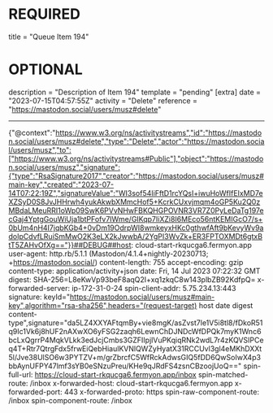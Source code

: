
# REQUIRED
title = "Queue Item 194"
# OPTIONAL
description = "Description of Item 194"
template = "pending"
[extra]
date = "2023-07-15T04:57:55Z"
activity = "Delete"
reference = "https://mastodon.social/users/musz#delete"

---
{"@context":"https://www.w3.org/ns/activitystreams","id":"https://mastodon.social/users/musz#delete","type":"Delete","actor":"https://mastodon.social/users/musz","to":["https://www.w3.org/ns/activitystreams#Public"],"object":"https://mastodon.social/users/musz","signature":{"type":"RsaSignature2017","creator":"https://mastodon.social/users/musz#main-key","created":"2023-07-14T07:22:19Z","signatureValue":"WI3sof54IiFftD1rcYQsI+iwuHoWfIfEIxMD7eXZSyD0S8JvJHHrwh4yukAkwbXMmcHof5+KcrkCUxvjmqm4oGP5Ku2Q0zMBdaLMeuRRI1oWp09SwK6PVvNHwFBKQHGPOVNR3VR7Z0PyLeDaTg197ecGaj4YptgGouWiUja1btPFofv7IWme/GIKqp7IiXZi8I6MEco56ntKEMIGcO7/s+0bUm4nH4I7jqbKGb4+0vDm19OdrpWI8wmkeyxHKc0gthwfAft9bKevyWv9adoIpCdvfLRuiSmMwO2K3eLX2kJwwbA/2YgPI3WvZk+ER3FPTOXMDt6gtxBtT5ZAHvOfXg=="}}##DEBUG##host: cloud-start-rkqucga6.fermyon.app
user-agent: http.rb/5.1.1 (Mastodon/4.1.4+nightly-20230713; +https://mastodon.social/)
content-length: 755
accept-encoding: gzip
content-type: application/activity+json
date: Fri, 14 Jul 2023 07:22:32 GMT
digest: SHA-256=L8eKwVp93beF8aqQ2I+xq1zkqC8w143plbZB92KdfpQ=
x-forwarded-server: ip-172-31-0-24
spin-client-addr: 5.75.234.13:443
signature: keyId="https://mastodon.social/users/musz#main-key",algorithm="rsa-sha256",headers="(request-target) host date digest content-type",signature="da5LZ4XXYAFtqmBy+vie8mgK/asZvst7le1V5i8tl8/fDkoR51q9Ic1Vk6j8hUF2nAXwXO6yFSG2zaqh6LewnChDJNDcWfDPQk7myK1Wnc6bcLxQgrrP4MqkVLkk3edJcjCmbs3GZFIIpjlVuPKqiqRNk2wdL7r4zKQVSIPCeq4T+Rtr7QtrgFdx5frwEiQebHiaulKVNlQWZyHyatX31RCCUvl3gl4eMKhDXXt5l/Jve38UlSO6w3PYTZV+m/grZbrcfC5WfRckAdwsGIQ5fDD6QwSoIwX4p3bbAynUFPY47lmf3sYB0eSNzuPreu/KHe9qJRdFS4zsnCBzoojUoQ=="
spin-full-url: https://cloud-start-rkqucga6.fermyon.app/inbox
spin-matched-route: /inbox
x-forwarded-host: cloud-start-rkqucga6.fermyon.app
x-forwarded-port: 443
x-forwarded-proto: https
spin-raw-component-route: /inbox
spin-component-route: /inbox

